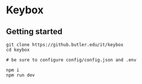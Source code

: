 # Keybox

## Getting started

```
git clone https://github.butler.edu/it/keybox
cd keybox

# be sure to configure config/config.json and .env

npm i
npm run dev
```
